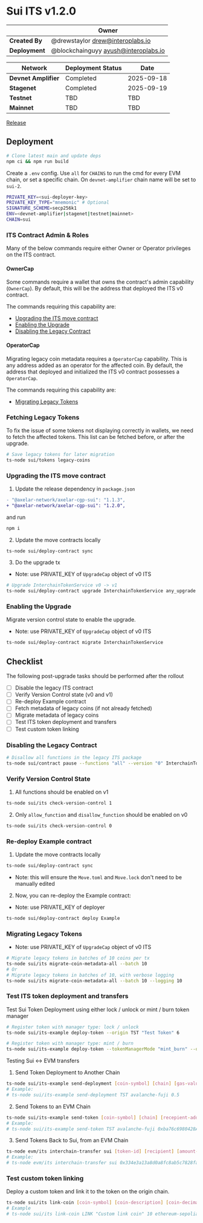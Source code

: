 # Sui ITS v1.2.0

|                | **Owner**                              |
|----------------|----------------------------------------|
| **Created By** | @drewstaylor <drew@interoplabs.io>     |
| **Deployment** | @blockchainguyy <ayush@interoplabs.io> |

| **Network**          | **Deployment Status** | **Date**   |
|----------------------|-----------------------|------------|
| **Devnet Amplifier** | Completed             | 2025-09-18 |
| **Stagenet**         | Completed             | 2025-09-19 |
| **Testnet**          | TBD                   | TBD        |
| **Mainnet**          | TBD                   | TBD        |

[Release](https://www.npmjs.com/package/@axelar-network/axelar-cgp-sui/tag/v1.2.0)

## Deployment

```bash
# Clone latest main and update deps
npm ci && npm run build
```

Create a `.env` config. Use `all` for `CHAINS` to run the cmd for every EVM chain, or set a specific chain. On `devnet-amplifier` chain name will be set to `sui-2`.

```bash
PRIVATE_KEY=<sui-deployer-key>
PRIVATE_KEY_TYPE="mnemonic" # Optional
SIGNATURE_SCHEME=secp256k1
ENV=<devnet-amplifier|stagenet|testnet|mainnet>
CHAIN=sui
```

### ITS Contract Admin & Roles

Many of the below commands require either Owner or Operator privileges on the ITS contract.

#### OwnerCap

Some commands require a wallet that owns the contract's admin capability (`OwnerCap`). By default, this will be the address that deployed the ITS v0 contract.

The commands requiring this capability are:
* [Upgrading the ITS move contract](#upgrading-the-its-move-contract)
* [Enabling the Upgrade](#enabling-the-upgrade)
* [Disabling the Legacy Contract](#disabling-the-legacy-contract)

#### OperatorCap

Migrating legacy coin metadata requires a `OperatorCap` capability. This is any address added as an operator for the affected coin. By default, the address that deployed and initialized the ITS v0 contract possesses a `OperatorCap`.

The commands requiring this capability are:
* [Migrating Legacy Tokens](#migrating-legacy-tokens)

### Fetching Legacy Tokens

To fix the issue of some tokens not displaying correctly in wallets, we need to fetch the affected tokens. This list can be fetched before, or after the upgrade.

```bash
# Save legacy tokens for later migration
ts-node sui/tokens legacy-coins
```

### Upgrading the ITS move contract ###

1. Update the release dependency in `package.json`

```diff
- "@axelar-network/axelar-cgp-sui": "1.1.3",
+ "@axelar-network/axelar-cgp-sui": "1.2.0",
```

and run
```bash
npm i
```

2. Update the move contracts locally

```bash
ts-node sui/deploy-contract sync
```
3. Do the upgrade tx

- Note: use PRIVATE_KEY of `UpgradeCap` object of v0 ITS

```bash
# Upgrade InterchainTokenService v0 -> v1
ts-node sui/deploy-contract upgrade InterchainTokenService any_upgrade
```

### Enabling the Upgrade ###

Migrate version control state to enable the upgrade. 

- Note: use PRIVATE_KEY of `UpgradeCap` object of v0 ITS

```bash
ts-node sui/deploy-contract migrate InterchainTokenService
```

## Checklist

The following post-upgrade tasks should be performed after the rollout

- [ ] Disable the legacy ITS contract
- [ ] Verify Version Control state (v0 and v1)
- [ ] Re-deploy Example contract
- [ ] Fetch metadata of legacy coins (if not already fetched)
- [ ] Migrate metadata of legacy coins
- [ ] Test ITS token deployment and transfers
- [ ] Test custom token linking

### Disabling the Legacy Contract ###

```bash
# Disallow all functions in the legacy ITS package
ts-node sui/contract pause --functions "all" --version "0" InterchainTokenService
```

### Verify Version Control State

1. All functions should be enabled on v1

```bash
ts-node sui/its check-version-control 1
```

2. Only `allow_function` and `disallow_function` should be enabled on v0

```bash
ts-node sui/its check-version-control 0
```

### Re-deploy Example contract

1. Update the move contracts locally

```bash
ts-node sui/deploy-contract sync
```

- Note: this will ensure the `Move.toml` and `Move.lock` don't need to be manually edited

2. Now, you can re-deploy the Example contract:

- Note: use PRIVATE_KEY of deployer 

```bash
ts-node sui/deploy-contract deploy Example
```

### Migrating Legacy Tokens

- Note: use PRIVATE_KEY of `UpgradeCap` object of v0 ITS

```bash
# Migrate legacy tokens in batches of 10 coins per tx
ts-node sui/its migrate-coin-metadata-all --batch 10
# Or
# Migrate legacy tokens in batches of 10, with verbose logging
ts-node sui/its migrate-coin-metadata-all --batch 10 --logging 10
```

### Test ITS token deployment and transfers

Test Sui Token Deployment using either lock / unlock or mint / burn token manager

```bash
# Register token with manager type: lock / unlock
ts-node sui/its-example deploy-token --origin TST "Test Token" 6
```
```bash
# Register token with manager type: mint / burn
ts-node sui/its-example deploy-token --tokenManagerMode "mint_burn" --origin TST "Test Token" 6
```

Testing Sui <-> EVM transfers

1. Send Token Deployment to Another Chain
```bash
ts-node sui/its-example send-deployment [coin-symbol] [chain] [gas-value]
# Example:
# ts-node sui/its-example send-deployment TST avalanche-fuji 0.5
```

2. Send Tokens to an EVM Chain
```bash
ts-node sui/its-example send-token [coin-symbol] [chain] [recepient-address] [gas-value] [amount-to-send]
# Example:
# ts-node sui/its-example send-token TST avalanche-fuji 0xba76c6980428A0b10CFC5d8ccb61949677A61233 0.5 1000
```

3. Send Tokens Back to Sui, from an EVM Chain
```bash
ts-node evm/its interchain-transfer sui [token-id] [recipient] [amount-to-send] --gasValue [gas-value] -n [evm-chain]
# Example: 
# ts-node evm/its interchain-transfer sui 0x334e3a13a8d0a8fc8ab5c7828fa4c664821f0a514e2ed447de9d9103352d7873 0x76f89a9b56dc580aed9f97e2b3bd03d8d24464e38522da9464c15103761c6707 25 --gasValue 5000 -n avalanche-fuji
```

### Test custom token linking

Deploy a custom token and link it to the token on the origin chain.

```bash
ts-node sui/its link-coin [coin-symbol] [coin-description] [coin-decimals] [destination-chain] [destination-token-address]
# Example
# ts-node sui/its link-coin LINK "Custom link coin" 10 ethereum-sepolia 0x3fc29836e84e471a053d2d9e80494a867d670ead
```
